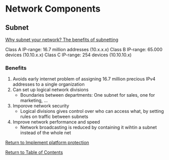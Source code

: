 # Network Components

## Subnet

[Why subnet your network? The benefits of subnetting](https://community.spiceworks.com/networking/articles/2476-why-subnet-your-network-the-benefits-of-subnetting)

Class A IP-range: 16.7 million addresses (10.x.x.x)
Class B IP-range: 65.000 devices (10.10.x.x)
Class C IP-range: 254 devices (10.10.10.x)

### Benefits

1. Avoids early internet problem of assigning 16.7 million precious IPv4 addresses to a single organization
1. Can set up logical network divisions
   * Boundaries between departments: One subnet for sales, one for marketing, ...
1. Imporove network security
   * Logical divisions gives control over who can access what, by setting rules on traffic between subnets
1. Improve network performance and speed 
   * Network broadcasting is reduced by containing it wihtin a subnet instead of the whole net

[Return to Implement platform protection](README.md)

[Return to Table of Contents](../README.md)